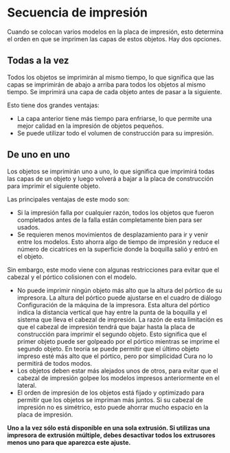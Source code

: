 Secuencia de impresión
====
Cuando se colocan varios modelos en la placa de impresión, esto determina el orden en que se imprimen las capas de estos objetos. Hay dos opciones.

Todas a la vez
----
Todos los objetos se imprimirán al mismo tiempo, lo que significa que las capas se imprimirán de abajo a arriba para todos los objetos al mismo tiempo. Se imprimirá una capa de cada objeto antes de pasar a la siguiente.

Esto tiene dos grandes ventajas:
* La capa anterior tiene más tiempo para enfriarse, lo que permite una mejor calidad en la impresión de objetos pequeños.
* Se puede utilizar todo el volumen de construcción para su impresión.

De uno en uno
----
Los objetos se imprimirán uno a uno, lo que significa que imprimirá todas las capas de un objeto y luego volverá a bajar a la placa de construcción para imprimir el siguiente objeto.

Las principales ventajas de este modo son:
* Si la impresión falla por cualquier razón, todos los objetos que fueron completados antes de la falla están completamente bien para ser usados.
* Se requieren menos movimientos de desplazamiento para ir y venir entre los modelos. Esto ahorra algo de tiempo de impresión y reduce el número de cicatrices en la superficie donde la boquilla salió y entró en el objeto.

Sin embargo, este modo viene con algunas restricciones para evitar que el cabezal y el pórtico colisionen con el modelo.
* No puede imprimir ningún objeto más alto que la altura del pórtico de su impresora. La altura del pórtico puede ajustarse en el cuadro de diálogo Configuración de la máquina de la impresora. Esta altura del pórtico indica la distancia vertical que hay entre la punta de la boquilla y el sistema que lleva el cabezal de impresión. La razón de esta limitación es que el cabezal de impresión tendrá que bajar hasta la placa de construcción para imprimir el segundo objeto. Esto significa que el primer objeto puede ser golpeado por el pórtico mientras se imprime el segundo objeto. En teoría se puede permitir que el último objeto impreso esté más alto que el pórtico, pero por simplicidad Cura no lo permitirá de todos modos.
* Los objetos deben estar más alejados unos de otros, para evitar que el cabezal de impresión golpee los modelos impresos anteriormente en el lateral.
* El orden de impresión de los objetos está fijado y optimizado para permitir que los objetos se impriman más juntos. Si su cabezal de impresión no es simétrico, esto puede ahorrar mucho espacio en la placa de impresión.

**Uno a la vez sólo está disponible en una sola extrusión. Si utilizas una impresora de extrusión múltiple, debes desactivar todos los extrusores menos uno para que aparezca este ajuste.**